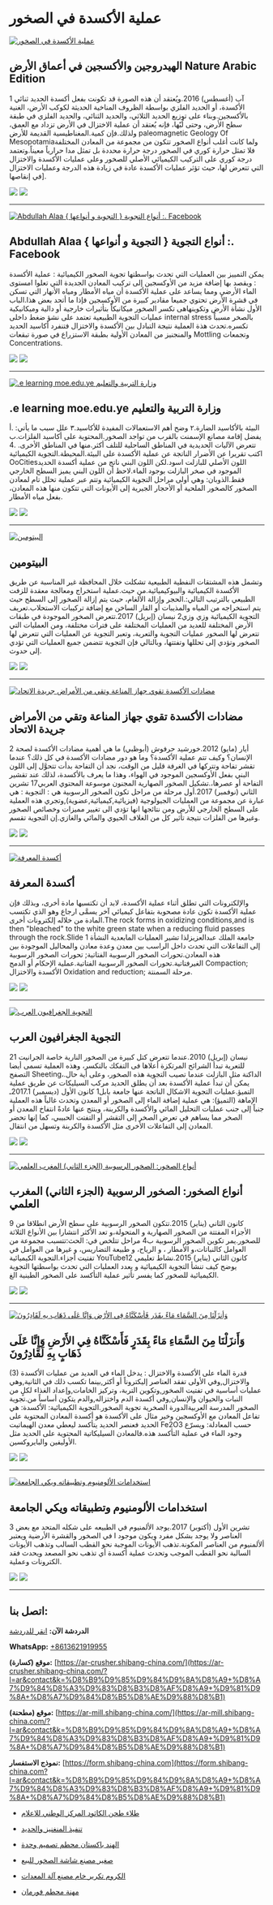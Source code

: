 # عملية الأكسدة في الصخور

<a href="https://swt.shibang-china.com/?l=ar&img&k=%D8%B9%D9%85%D9%84%D9%8A%D8%A9+%D8%A7%D9%84%D8%A3%D9%83%D8%B3%D8%AF%D8%A9+%D9%81%D9%8A+%D8%A7%D9%84%D8%B5%D8%AE%D9%88%D8%B1" target="_blank">![عملية الأكسدة في الصخور](http://static.shibang-china.com/all-800x300/65.jpg)</a>

## الهيدروجين والأكسجين في أعماق الأرض Nature Arabic Edition
1 آب (أغسطس) 2016.ويُعتقد أن هذه الصورة قد تكونت بفعل أكسدة الحديد ثنائي الأكسدة، أو الحديد الفلزي بواسطة الظروف المناخية الحديثة لكوكب الأرض، الغنية بالأكسجين.وبناء على توزيع الحديد الثلاثي، والحديد الثنائي، والحديد الفلزي في طبقة سطح الأرض، وحتى لُبّها، فإنه يُعتقد أن عملية الاختزال في الأرض تزداد مع العمق، ولذلك.فإن كمية.المغناطيسية القديمة للأرض paleomagnetic Geology Of Mesopotamiaولما كانت أغلب أنواع الصخور تتكون من مجموعة من المعادن المختلفة فلا تمثل حرارة كوري في الصخور درجة حرارة محددة بل تمثل مدا حرارياً معيناً.وتعتمد درجة كوري على التركيب الكيميائي الأصلي للصخور وعلى عمليات الأكسدة والاختزال التي تتعرض لها، حيث تؤثر عمليات الأكسدة عادة في زيادة هذه الدرجة وعمليات الاختزال في إنقاصها].


<a href="https://whatsapp.shibangsoft.com/WhatsApp.php" target="_blank" title="WhatsApp">![](http://static.shibang-china.com/icon/whatsapp.png)</a> <a href="https://swt.shibang-china.com/?l=ar&icon&k=%D8%B9%D9%85%D9%84%D9%8A%D8%A9+%D8%A7%D9%84%D8%A3%D9%83%D8%B3%D8%AF%D8%A9+%D9%81%D9%8A+%D8%A7%D9%84%D8%B5%D8%AE%D9%88%D8%B1" target="_blank">![](http://static.shibang-china.com/icon/chat-ar.png)</a>

---

<a href="https://swt.shibang-china.com/?l=ar&img&k=%D8%B9%D9%85%D9%84%D9%8A%D8%A9+%D8%A7%D9%84%D8%A3%D9%83%D8%B3%D8%AF%D8%A9+%D9%81%D9%8A+%D8%A7%D9%84%D8%B5%D8%AE%D9%88%D8%B1" target="_blank">![Abdullah Alaa { التجوية و أنواعها } أنواع التجوية :. Facebook](http://static.shibang-china.com/all-800x300/549.jpg)</a>

## Abdullah Alaa { التجوية و أنواعها } أنواع التجوية :. Facebook
يمكن التمييز بين العمليات التي تحدث بواسطتها تجوية الصخور الكيميائية : عملية الأكسدة : ويقصد بها إضافة مزيد من الأوكسجين إلى تركيب المعادن الجديدة التي تعلوا امستوى الماء الأرضي ومما يساعد على عملية الأكسدة أن مياه الأمطار ومياه الأنهار التي تسكن في قشرة الأرض تحتوي جميعا مقادير كبيرة من الأوكسجين فإذا ما أتحد بعض هذا.الباب الأول نشأة الأرض وتكوينهاهى تكسر الصخور ميكانيكاً بتأثيرات خارجية أو دالية وميكانيكية عمليات التجوية الطبيعية تعتمد على نشؤ ضغط داخلى internal stress بالصخر مسبباً تكسره.تحدث هذة العملية نتيجة التبادل بين الأكسدة والاختزال فتنفرد أكاسيد الحديد والمنجنيز من المعادن الأولية بطبقة الاستزراع في صورة تبقعات Mottling وتجمعات Concentrations.


<a href="https://whatsapp.shibangsoft.com/WhatsApp.php" target="_blank" title="WhatsApp">![](http://static.shibang-china.com/icon/whatsapp.png)</a> <a href="https://swt.shibang-china.com/?l=ar&icon&k=%D8%B9%D9%85%D9%84%D9%8A%D8%A9+%D8%A7%D9%84%D8%A3%D9%83%D8%B3%D8%AF%D8%A9+%D9%81%D9%8A+%D8%A7%D9%84%D8%B5%D8%AE%D9%88%D8%B1" target="_blank">![](http://static.shibang-china.com/icon/chat-ar.png)</a>

---

<a href="https://swt.shibang-china.com/?l=ar&img&k=%D8%B9%D9%85%D9%84%D9%8A%D8%A9+%D8%A7%D9%84%D8%A3%D9%83%D8%B3%D8%AF%D8%A9+%D9%81%D9%8A+%D8%A7%D9%84%D8%B5%D8%AE%D9%88%D8%B1" target="_blank">![.e learning moe.edu.ye وزارة التربية والتعليم](http://static.shibang-china.com/all-800x300/146.jpg)</a>

## .e learning moe.edu.ye وزارة التربية والتعليم
البيئة بالأكاسيد الضارة.۲ وضح أهم الاستعمالات المفيدة للأكاسيد.٣ علل سبب ما يأتي: .أ يفضل إقامة مصانع الإسمنت بالقرب من تواجد الصخور.المحتوية على أكاسيد الفلزات.ب تتعرض الآليات الحديدية في المناطق الساحلية للتلف أكثر.منها في المناطق الأخرى. .4 اكتب تقريرا عن الأضرار الناتجة عن عملية الأكسدة على البيئة.المحيطة.التجوية الكيميائية OoCitiesاللون الأصلي للبازلت اسود.لكن اللون البني ناتج من عملية أكسدة الحديد الموجود في صخر البازلت بوجود الماء.لاحظ أن اللون البني يميز السطح الخارجي فقط.الذوبان: وهي أولى مراحل التجوية الكيميائية وتتم عبر عملية تحلل تام لمعادن الصخور كالصخور الملحية أو الأحجار الجيرية إلى الأيونات التي تتكون منها هذه المعادن، بفعل مياه الأمطار.


<a href="https://whatsapp.shibangsoft.com/WhatsApp.php" target="_blank" title="WhatsApp">![](http://static.shibang-china.com/icon/whatsapp.png)</a> <a href="https://swt.shibang-china.com/?l=ar&icon&k=%D8%B9%D9%85%D9%84%D9%8A%D8%A9+%D8%A7%D9%84%D8%A3%D9%83%D8%B3%D8%AF%D8%A9+%D9%81%D9%8A+%D8%A7%D9%84%D8%B5%D8%AE%D9%88%D8%B1" target="_blank">![](http://static.shibang-china.com/icon/chat-ar.png)</a>

---

<a href="https://swt.shibang-china.com/?l=ar&img&k=%D8%B9%D9%85%D9%84%D9%8A%D8%A9+%D8%A7%D9%84%D8%A3%D9%83%D8%B3%D8%AF%D8%A9+%D9%81%D9%8A+%D8%A7%D9%84%D8%B5%D8%AE%D9%88%D8%B1" target="_blank">![البيتومين](http://static.shibang-china.com/all-800x300/1296.jpg)</a>

## البيتومين
وتشمل هذه المشتقات النفطية الطبيعية تشكلت خلال المحافظة غير المناسبة عن طريق الأكسدة الكيميائية والبيوكيميائية.من حيث.عملية استخراج ومعالجة معقدة للزفت الطبيعي بالترتيب التالي:.الحجر وإزالة الألغام، حيث يتم إزالة الصخور إلى السطح حيث يتم استخراجه من المياه والمذيبات أو القار الساخن مع إضافة تركيبات الاستحلاب.تعريف التجوية الكيميائية وزي وزي2 نيسان (إبريل) 2017.تتعرض الصخور الموجودة في طبقات الأرض المختلفة للعديد من العمليات المختلفة على فترات مختلفة، ومن العمليات التي تتعرض لها الصخور عمليات التجوية والتعرية، وتعبر التجوية عن العمليات التي تتعرض لها الصخور وتؤدي إلى تحللها وتفتتها، وبالتالي فإن التجوية تتضمن جميع العمليات التي تؤدي إلى حدوث.


<a href="https://whatsapp.shibangsoft.com/WhatsApp.php" target="_blank" title="WhatsApp">![](http://static.shibang-china.com/icon/whatsapp.png)</a> <a href="https://swt.shibang-china.com/?l=ar&icon&k=%D8%B9%D9%85%D9%84%D9%8A%D8%A9+%D8%A7%D9%84%D8%A3%D9%83%D8%B3%D8%AF%D8%A9+%D9%81%D9%8A+%D8%A7%D9%84%D8%B5%D8%AE%D9%88%D8%B1" target="_blank">![](http://static.shibang-china.com/icon/chat-ar.png)</a>

---

<a href="https://swt.shibang-china.com/?l=ar&img&k=%D8%B9%D9%85%D9%84%D9%8A%D8%A9+%D8%A7%D9%84%D8%A3%D9%83%D8%B3%D8%AF%D8%A9+%D9%81%D9%8A+%D8%A7%D9%84%D8%B5%D8%AE%D9%88%D8%B1" target="_blank">![مضادات الأكسدة تقوي جهاز المناعة وتقي من الأمراض جريدة الاتحاد](http://static.shibang-china.com/all-800x300/1005.jpg)</a>

## مضادات الأكسدة تقوي جهاز المناعة وتقي من الأمراض جريدة الاتحاد
2 أيار (مايو) 2012.خورشيد حرفوش (أبوظبي) ما هي أهمية مضادات الأكسدة لصحة الإنسان؟ وكيف تتم عملية الأكسدة؟ وما هو دور مضادات الأكسدة في كل ذلك؟ عندما تقشر تفاحة وتتركها في الغرفة قليل من الوقت، نجد أن التفاحة بدأت تتحوَّل إلى اللون البني بفعل الأوكسجين الموجود في الهواء، وهذا ما يعرف بالأكسدة، لذلك عند تقشير التفاحة أو عصرها،.تشكيل الصخور الصهارية المجنون موسوعة المحتوي العربي17 تشرين الثاني (نوفمبر) 2017.أول مرحلة من مراحل تكون الصخور الرسوبية هي : التجوية : هي عبارة عن مجموعة من العمليات الجيولوجية (فيزيائية,كيميائية,عضوية),وتجري هذه العملية على السطح الخارجي للأرض ومن نتائجها انها تؤدي الى تغيير مميزات وخصائص الصخور وغيرها من الفلزات نتيجة تأثير كل من الغلاف الحيوي والمائي والغازي.إن التجوية تقسم.


<a href="https://whatsapp.shibangsoft.com/WhatsApp.php" target="_blank" title="WhatsApp">![](http://static.shibang-china.com/icon/whatsapp.png)</a> <a href="https://swt.shibang-china.com/?l=ar&icon&k=%D8%B9%D9%85%D9%84%D9%8A%D8%A9+%D8%A7%D9%84%D8%A3%D9%83%D8%B3%D8%AF%D8%A9+%D9%81%D9%8A+%D8%A7%D9%84%D8%B5%D8%AE%D9%88%D8%B1" target="_blank">![](http://static.shibang-china.com/icon/chat-ar.png)</a>

---

<a href="https://swt.shibang-china.com/?l=ar&img&k=%D8%B9%D9%85%D9%84%D9%8A%D8%A9+%D8%A7%D9%84%D8%A3%D9%83%D8%B3%D8%AF%D8%A9+%D9%81%D9%8A+%D8%A7%D9%84%D8%B5%D8%AE%D9%88%D8%B1" target="_blank">![أكسدة المعرفة](http://static.shibang-china.com/all-800x300/187.jpg)</a>

## أكسدة المعرفة
والإلكترونات التي تطلق أثناء عملية الأكسدة، لابد أن تكتسبها مادة أخرى، وبذلك فإن عملية الأكسدة تكون عادة مصحوبة بتفاعل كيميائي آخر يسمَّى ارجاع وهو الذي تكتسب المادة من خلاله إلكترونات أخرى.The rock forms in oxidizing conditions,and is then &quot;bleached&quot; to the white green state when a reducing fluid passes through the rock.Slide 1 جامعة الملك عبدالعزيزلذا تشير العمليات المابعدية النشأة إلى التفاعلات التي تحدث داخل الراسب بين معدن وعدة معادن والمحاليل الموجودة بين هذه المعادن.تحورات الصخور الرسوبية الفتاتية; تحورات الصخور الرسوبية الغيرفتاتية.تحورات الصخور الرسوبية الفتاتية.عملية الإحكام أو الدمج Compaction; الأكسدة والاختزال Oxidation and reduction; مرحلة السمنتة.


<a href="https://whatsapp.shibangsoft.com/WhatsApp.php" target="_blank" title="WhatsApp">![](http://static.shibang-china.com/icon/whatsapp.png)</a> <a href="https://swt.shibang-china.com/?l=ar&icon&k=%D8%B9%D9%85%D9%84%D9%8A%D8%A9+%D8%A7%D9%84%D8%A3%D9%83%D8%B3%D8%AF%D8%A9+%D9%81%D9%8A+%D8%A7%D9%84%D8%B5%D8%AE%D9%88%D8%B1" target="_blank">![](http://static.shibang-china.com/icon/chat-ar.png)</a>

---

<a href="https://swt.shibang-china.com/?l=ar&img&k=%D8%B9%D9%85%D9%84%D9%8A%D8%A9+%D8%A7%D9%84%D8%A3%D9%83%D8%B3%D8%AF%D8%A9+%D9%81%D9%8A+%D8%A7%D9%84%D8%B5%D8%AE%D9%88%D8%B1" target="_blank">![التجوية الجغرافيون العرب](http://static.shibang-china.com/all-800x300/191.jpg)</a>

## التجوية الجغرافيون العرب
21 نيسان (إبريل) 2010.عندما تتعرض كتل كبيرة من الصخور النارية خاصة الجرانيت للتعرية تبدأ الشرائح المرتكزة أعلاها فى التفكك بالتكسر، وهذه العملية تسمى أيضا التصفح Sheeting،.الداكنة مثل البازلت عندما تصيب التجوية هذه الصخور، وعلى أية حال يمكن أن تبدأ عملية الأكسدة بعد أن يطلق الحديد مركب السيليكات عن طريق عملية التميؤ.عمليات التجوية الاشكال الناتجة عنها جامعة بابل1 كانون الأول (ديسمبر) 2017.1ـ الإماهة (التميؤ): هي عملية إضافة الماء إلى الصخور أو المعدن وتحدث غالباً هذه العملية جنباً إلى جنب عمليات التحليل المائي والأكسدة والكربنة، وينتج عنها عادةً انتفاخ المعدن أو الصخر مما يساهم في تعرض الصخر إلى التقشر أو التفتت الحبيبي، كما إنها تحضر المعادن إلى التفاعلات الأخرى مثل الأكسدة والكربنة وتسهل من انتقال.


<a href="https://whatsapp.shibangsoft.com/WhatsApp.php" target="_blank" title="WhatsApp">![](http://static.shibang-china.com/icon/whatsapp.png)</a> <a href="https://swt.shibang-china.com/?l=ar&icon&k=%D8%B9%D9%85%D9%84%D9%8A%D8%A9+%D8%A7%D9%84%D8%A3%D9%83%D8%B3%D8%AF%D8%A9+%D9%81%D9%8A+%D8%A7%D9%84%D8%B5%D8%AE%D9%88%D8%B1" target="_blank">![](http://static.shibang-china.com/icon/chat-ar.png)</a>

---

<a href="https://swt.shibang-china.com/?l=ar&img&k=%D8%B9%D9%85%D9%84%D9%8A%D8%A9+%D8%A7%D9%84%D8%A3%D9%83%D8%B3%D8%AF%D8%A9+%D9%81%D9%8A+%D8%A7%D9%84%D8%B5%D8%AE%D9%88%D8%B1" target="_blank">![أنواع الصخور: الصخور الرسوبية (الجزء الثاني) المغرب العلمي](http://static.shibang-china.com/all-800x300/156.jpg)</a>

## أنواع الصخور: الصخور الرسوبية (الجزء الثاني) المغرب العلمي
9 كانون الثاني (يناير) 2015.تتكون الصخور الرسوبية على سطح الأرض انطلاقا من الأجزاء المفتتة من الصخور الصهارية و المتحولة،و تعد الأكثر انتشارا بين الأنواع الثلاثة للصخور.يمر تكوين الصخور الرسوبية ب4 مراحل تتلخص في: الحث:تتسبب مجموعة من العوامل كالنباتات،و الأمطار ، و الرياح، و طبيعة التضاريس، و غيرها من العوامل في تفتيت أجزاء.التجوية الكيميائية YouTube12 كانون الثاني (يناير) 2015.نشاط تعليمي يوضح كيف تنشأ التجوية الكيميائية و يعدد العمليات التي تحدث بواسطتها التجوية الكيميائية للصخور كما يفسر تأثير عملية التأكسد على الصخور الطينية الغ.


<a href="https://whatsapp.shibangsoft.com/WhatsApp.php" target="_blank" title="WhatsApp">![](http://static.shibang-china.com/icon/whatsapp.png)</a> <a href="https://swt.shibang-china.com/?l=ar&icon&k=%D8%B9%D9%85%D9%84%D9%8A%D8%A9+%D8%A7%D9%84%D8%A3%D9%83%D8%B3%D8%AF%D8%A9+%D9%81%D9%8A+%D8%A7%D9%84%D8%B5%D8%AE%D9%88%D8%B1" target="_blank">![](http://static.shibang-china.com/icon/chat-ar.png)</a>

---

<a href="https://swt.shibang-china.com/?l=ar&img&k=%D8%B9%D9%85%D9%84%D9%8A%D8%A9+%D8%A7%D9%84%D8%A3%D9%83%D8%B3%D8%AF%D8%A9+%D9%81%D9%8A+%D8%A7%D9%84%D8%B5%D8%AE%D9%88%D8%B1" target="_blank">![وَأَنزَلْنَا مِنَ السَّمَاءِ مَاءً بِقَدَرٍ فَأَسْكَنَّاهُ فِي الأَرْضِ وَإِنَّا عَلَى ذَهَابٍ بِهِ لَقَادِرُونَ](http://static.shibang-china.com/all-800x300/1514.jpg)</a>

## وَأَنزَلْنَا مِنَ السَّمَاءِ مَاءً بِقَدَرٍ فَأَسْكَنَّاهُ فِي الأَرْضِ وَإِنَّا عَلَى ذَهَابٍ بِهِ لَقَادِرُونَ
(3) قدرة الماء على الأكسدة والاختزال : يدخل الماء في العديد من عمليات الأكسدة والاختزال,وفي الأولى تفقد العناصر إليكتروناً أو أكثر,بينما تكسب ذلك في الثانية,وهي عمليات أساسية في تفتيت الصخور,وتكوين التربة، وتركيز الخامات,وإعداد الغذاء لكلٍ من النبات والحيوان والإنسان,وفي أكسدة الدم واختزاله,والدم يتكون أساساً من.تجوية الصخور المدرسة العربيةالدورة الصخرية تجوية الصخور.التجوية الكيميائية: الأكسدة: هي تفاعل المعادن مع الأوكسجين وخير مثال على الأكسدة هو أكسدة المعادن المحتوية على الحديد فعنصر الحديد يتأكسد ليعطي معدن الهيماتيت Fe2O3 حسب المعادلة: ويسرّع وجود الماء في عملية التأكسد هذه.فالمعادن السيليكاتية المحتوية على الحديد مثل الأوليفين والبايروكسين.


<a href="https://whatsapp.shibangsoft.com/WhatsApp.php" target="_blank" title="WhatsApp">![](http://static.shibang-china.com/icon/whatsapp.png)</a> <a href="https://swt.shibang-china.com/?l=ar&icon&k=%D8%B9%D9%85%D9%84%D9%8A%D8%A9+%D8%A7%D9%84%D8%A3%D9%83%D8%B3%D8%AF%D8%A9+%D9%81%D9%8A+%D8%A7%D9%84%D8%B5%D8%AE%D9%88%D8%B1" target="_blank">![](http://static.shibang-china.com/icon/chat-ar.png)</a>

---

<a href="https://swt.shibang-china.com/?l=ar&img&k=%D8%B9%D9%85%D9%84%D9%8A%D8%A9+%D8%A7%D9%84%D8%A3%D9%83%D8%B3%D8%AF%D8%A9+%D9%81%D9%8A+%D8%A7%D9%84%D8%B5%D8%AE%D9%88%D8%B1" target="_blank">![استخدامات الألومنيوم وتطبيقاته ويكي الجامعة](http://static.shibang-china.com/all-800x300/766.jpg)</a>

## استخدامات الألومنيوم وتطبيقاته ويكي الجامعة
3 تشرين الأول (أكتوبر) 2017.يوجد الألمنيوم في الطبيعه على شكله المتحد مع بعض العناصر ولا يوجد بشكل مفرد ويكون موجود ا في الصخور والقشرة الأرضية ويعتبر ألألمنيوم من العناصر المكونة.تذهب الأيونات الموجبة نحو القطب السالب وتذهب الأيونات السالبة نحو القطب الموجب وتحدث عملية أكسدة أي تذهب نحو المصعد ويحدث فقد الكترونات وعملية.

<a href="https://whatsapp.shibangsoft.com/WhatsApp.php" target="_blank" title="WhatsApp">![](http://static.shibang-china.com/icon/whatsapp.png)</a> <a href="https://swt.shibang-china.com/?l=ar&icon&k=%D8%B9%D9%85%D9%84%D9%8A%D8%A9+%D8%A7%D9%84%D8%A3%D9%83%D8%B3%D8%AF%D8%A9+%D9%81%D9%8A+%D8%A7%D9%84%D8%B5%D8%AE%D9%88%D8%B1" target="_blank">![](http://static.shibang-china.com/icon/chat-ar.png)</a>

---
## اتصل بنا:

**الدردشة الآن:** [انقر للدردشة](https://swt.shibang-china.com?l=ar&contact&k=%D8%B9%D9%85%D9%84%D9%8A%D8%A9+%D8%A7%D9%84%D8%A3%D9%83%D8%B3%D8%AF%D8%A9+%D9%81%D9%8A+%D8%A7%D9%84%D8%B5%D8%AE%D9%88%D8%B1)

**WhatsApp:**  [+8613621919955](https://whatsapp.shibangsoft.com/WhatsApp.php)

**موقع (كسارة):** [https://ar-crusher.shibang-china.com/](https://ar-crusher.shibang-china.com/?l=ar&contact&k=%D8%B9%D9%85%D9%84%D9%8A%D8%A9+%D8%A7%D9%84%D8%A3%D9%83%D8%B3%D8%AF%D8%A9+%D9%81%D9%8A+%D8%A7%D9%84%D8%B5%D8%AE%D9%88%D8%B1)

**موقع (مطحنة):** [https://ar-mill.shibang-china.com/](https://ar-mill.shibang-china.com/?l=ar&contact&k=%D8%B9%D9%85%D9%84%D9%8A%D8%A9+%D8%A7%D9%84%D8%A3%D9%83%D8%B3%D8%AF%D8%A9+%D9%81%D9%8A+%D8%A7%D9%84%D8%B5%D8%AE%D9%88%D8%B1)

**نموذج الاستفسار:** [https://form.shibang-china.com](https://form.shibang-china.com?l=ar&contact&k=%D8%B9%D9%85%D9%84%D9%8A%D8%A9+%D8%A7%D9%84%D8%A3%D9%83%D8%B3%D8%AF%D8%A9+%D9%81%D9%8A+%D8%A7%D9%84%D8%B5%D8%AE%D9%88%D8%B1)

* [طلاء طحن الكاثود المركز الوطني للاعلام](../27/%D8%B7%D9%84%D8%A7%D8%A1%20%D8%B7%D8%AD%D9%86%20%D8%A7%D9%84%D9%83%D8%A7%D8%AB%D9%88%D8%AF%20%D8%A7%D9%84%D9%85%D8%B1%D9%83%D8%B2%20%D8%A7%D9%84%D9%88%D8%B7%D9%86%D9%8A%20%D9%84%D9%84%D8%A7%D8%B9%D9%84%D8%A7%D9%85.md)

* [تنفيذ المنغنيز والحديد](../28/%D8%AA%D9%86%D9%81%D9%8A%D8%B0%20%D8%A7%D9%84%D9%85%D9%86%D8%BA%D9%86%D9%8A%D8%B2%20%D9%88%D8%A7%D9%84%D8%AD%D8%AF%D9%8A%D8%AF.md)

* [الهند باكستان محطم تصميم وحدة](../30/%D8%A7%D9%84%D9%87%D9%86%D8%AF%20%D8%A8%D8%A7%D9%83%D8%B3%D8%AA%D8%A7%D9%86%20%D9%85%D8%AD%D8%B7%D9%85%20%D8%AA%D8%B5%D9%85%D9%8A%D9%85%20%D9%88%D8%AD%D8%AF%D8%A9.md)

* [صغير مصنع شاشة الصخور للبيع](../26/%D8%B5%D8%BA%D9%8A%D8%B1%20%D9%85%D8%B5%D9%86%D8%B9%20%D8%B4%D8%A7%D8%B4%D8%A9%20%D8%A7%D9%84%D8%B5%D8%AE%D9%88%D8%B1%20%D9%84%D9%84%D8%A8%D9%8A%D8%B9.md)

* [الكروم تكرير خام مصنع آلة المعدات](../27/%D8%A7%D9%84%D9%83%D8%B1%D9%88%D9%85%20%D8%AA%D9%83%D8%B1%D9%8A%D8%B1%20%D8%AE%D8%A7%D9%85%20%D9%85%D8%B5%D9%86%D8%B9%20%D8%A2%D9%84%D8%A9%20%D8%A7%D9%84%D9%85%D8%B9%D8%AF%D8%A7%D8%AA.md)

* [مهنة محطم فورمان](../27/%D9%85%D9%87%D9%86%D8%A9%20%D9%85%D8%AD%D8%B7%D9%85%20%D9%81%D9%88%D8%B1%D9%85%D8%A7%D9%86.md)